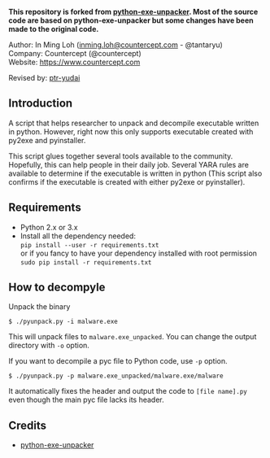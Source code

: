 **This repository is forked from [python-exe-unpacker](https://github.com/countercept/python-exe-unpacker).
Most of the source code are based on python-exe-unpacker but some changes have been made to the original code.**

Author: In Ming Loh (inming.loh@countercept.com - @tantaryu) <br />
Company: Countercept (@countercept) <br />
Website: https://www.countercept.com <br />

Revised by: [ptr-yudai](https://twitter.com/ptrYudai)

## Introduction
A script that helps researcher to unpack and decompile executable written in python. However, right now this only supports executable created with py2exe and pyinstaller.

This script glues together several tools available to the community. Hopefully, this can help people in their daily job. Several YARA rules are available to determine if the executable is written in python (This script also confirms if the executable is created with either py2exe or pyinstaller).

## Requirements
- Python 2.x or 3.x
- Install all the dependency needed:<br/>
    `pip install --user -r requirements.txt`<br/>
        or if you fancy to have your dependency installed with root permission<br/>
    `sudo pip install -r requirements.txt`

## How to decompyle
Unpack the binary
```
$ ./pyunpack.py -i malware.exe
```
This will unpack files to `malware.exe_unpacked`.
You can change the output directory with `-o` option.

If you want to decompile a pyc file to Python code, use `-p` option.
```
$ ./pyunpack.py -p malware.exe_unpacked/malware.exe/malware
```
It automatically fixes the header and output the code to `[file name].py` even though the main pyc file lacks its header.

## Credits
- [python-exe-unpacker](https://github.com/countercept/python-exe-unpacker)
